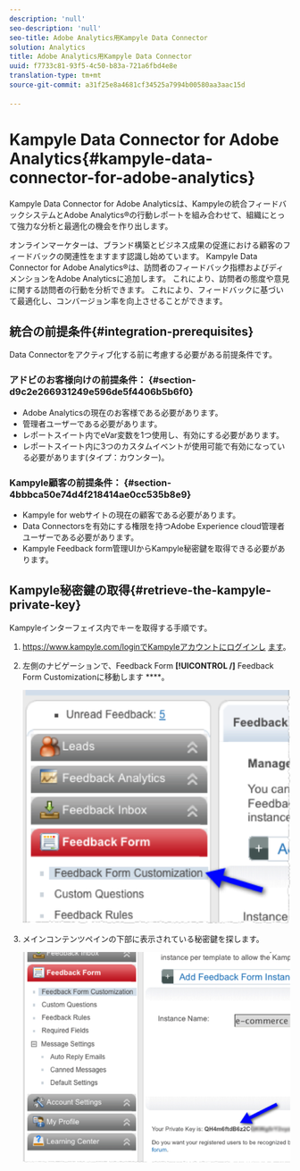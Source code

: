```yaml
---
description: 'null'
seo-description: 'null'
seo-title: Adobe Analytics用Kampyle Data Connector
solution: Analytics
title: Adobe Analytics用Kampyle Data Connector
uuid: f7733c81-93f5-4c50-b83a-721a6fbd4e8e
translation-type: tm+mt
source-git-commit: a31f25e8a4681cf34525a7994b00580aa3aac15d

---
```



# Kampyle Data Connector for Adobe Analytics{#kampyle-data-connector-for-adobe-analytics}

Kampyle Data Connector for Adobe Analyticsは、Kampyleの統合フィードバックシステムとAdobe Analytics®の行動レポートを組み合わせて、組織にとって強力な分析と最適化の機会を作り出します。

オンラインマーケターは、ブランド構築とビジネス成果の促進における顧客のフィードバックの関連性をますます認識し始めています。 Kampyle Data Connector for Adobe Analytics®は、訪問者のフィードバック指標およびディメンションをAdobe Analyticsに追加します。 これにより、訪問者の態度や意見に関する訪問者の行動を分析できます。 これにより、フィードバックに基づいて最適化し、コンバージョン率を向上させることができます。

## 統合の前提条件{#integration-prerequisites}

Data Connectorをアクティブ化する前に考慮する必要がある前提条件です。

### アドビのお客様向けの前提条件： {#section-d9c2e266931249e596de5f4406b5b6f0}

* Adobe Analyticsの現在のお客様である必要があります。
* 管理者ユーザーである必要があります。
* レポートスイート内でeVar変数を1つ使用し、有効にする必要があります。
* レポートスイート内に3つのカスタムイベントが使用可能で有効になっている必要があります(タイプ：カウンター)。

### Kampyle顧客の前提条件： {#section-4bbbca50e74d4f218414ae0cc535b8e9}

* Kampyle for webサイトの現在の顧客である必要があります。
* Data Connectorsを有効にする権限を持つAdobe Experience cloud管理者ユーザーである必要があります。
* Kampyle Feedback form管理UIからKampyle秘密鍵を取得できる必要があります。

## Kampyle秘密鍵の取得{#retrieve-the-kampyle-private-key}

Kampyleインターフェイス内でキーを取得する手順です。

1. https://www.kampyle.com/loginでKampyleアカウントにログインし [ます](https://www.kampyle.com/login)。
1. 左側のナビゲーションで、Feedback Form **[!UICONTROL /]** Feedback Form Customizationに移動します ****。

   ![](assets/retrieve_key1.png)

1. メインコンテンツペインの下部に表示されている秘密鍵を探します。

   ![](assets/retrieve_key2.png)
